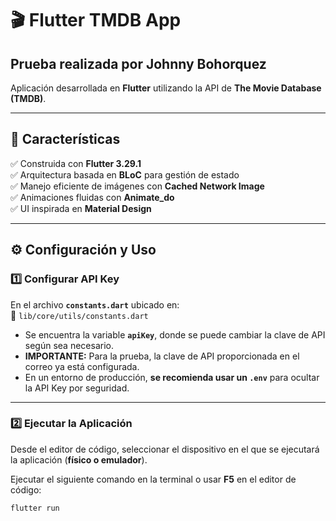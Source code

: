 # 🎬 Flutter TMDB App  
## Prueba realizada por **Johnny Bohorquez**  

Aplicación desarrollada en **Flutter** utilizando la API de **The Movie Database (TMDB)**.  

---

## 📌 Características  
✅ Construida con **Flutter 3.29.1**  
✅ Arquitectura basada en **BLoC** para gestión de estado  
✅ Manejo eficiente de imágenes con **Cached Network Image**  
✅ Animaciones fluidas con **Animate_do**  
✅ UI inspirada en **Material Design**  

---

## ⚙️ Configuración y Uso  

### **1️⃣ Configurar API Key**  
En el archivo **`constants.dart`** ubicado en:  
📂 `lib/core/utils/constants.dart`  
- Se encuentra la variable **`apiKey`**, donde se puede cambiar la clave de API según sea necesario.  
- **IMPORTANTE:** Para la prueba, la clave de API proporcionada en el correo ya está configurada.  
- En un entorno de producción, **se recomienda usar un `.env`** para ocultar la API Key por seguridad.  

---

### **2️⃣ Ejecutar la Aplicación**  
Desde el editor de código, seleccionar el dispositivo en el que se ejecutará la aplicación (**físico o emulador**).  

Ejecutar el siguiente comando en la terminal o usar **F5** en el editor de código:   
```sh
flutter run
